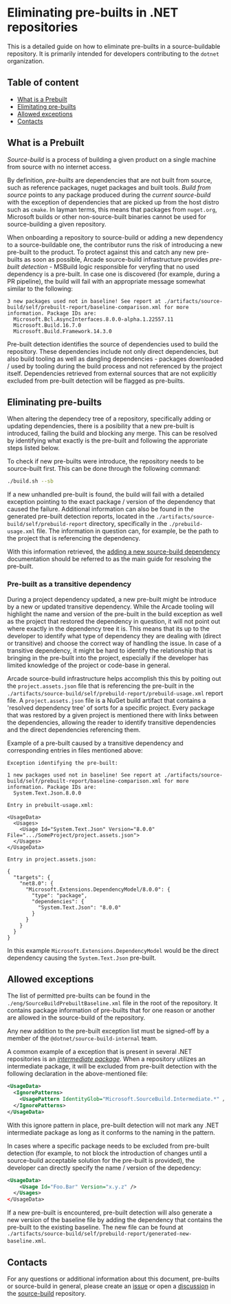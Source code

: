 # Eliminating pre-builts in .NET repositories

This is a detailed guide on how to eliminate pre-builts in a source-buildable repository.
It is primarily intended for developers contributing to the `dotnet` organization.

## Table of content

- [What is a Prebuilt](#what-is-a-prebuilt)
- [Elimitating pre-builts](#eliminating-pre-builts)
- [Allowed exceptions](#allowed-exceptions)
- [Contacts](#contacts)

## What is a Prebuilt

_Source-build_ is a process of building a given product on a single machine from source with no internet access.

By definition, _pre-builts_ are dependencies that are not built from source, such as reference packages, nuget packages and built tools. _Build from source_ points to any package produced during the _current source-build_ with the exception of dependencies that are picked up from the host distro such as `cmake`.
In layman terms, this means that packages from `nuget.org`, Microsoft builds or other non-source-built binaries cannot be used for source-building a given repository.

When onboarding a repository to source-build or adding a new dependency to a source-buildable one, the contributor runs the risk of introducing a new pre-built to the product.
To protect against this and catch any new pre-builts as soon as possible, Arcade source-build infrastructure provides _pre-built detection_ - MSBuild logic responsible for veryfing that no used dependency is a pre-built. In case one is discovered (for example, during a PR pipeline), the build will fail with an appropriate message somewhat similar to the following:

```text
3 new packages used not in baseline! See report at ./artifacts/source-build/self/prebuilt-report/baseline-comparison.xml for more information. Package IDs are:
  Microsoft.Bcl.AsyncInterfaces.8.0.0-alpha.1.22557.11  
  Microsoft.Build.16.7.0
  Microsoft.Build.Framework.14.3.0
```

Pre-built detection identifies the source of dependencies used to build the repository.
These dependencies include not only direct dependencies, but also build tooling as well as dangling dependencies - packages downloaded / used by tooling during the build process and not referenced by the project itself.
Dependencies retrieved from external sources that are not explicitly excluded from pre-built detection will be flagged as pre-builts.

## Eliminating pre-builts

When altering the dependecy tree of a repository, specifically adding or updating dependencies, there is a posibility that a new pre-built is introduced, failing the build and blocking any merge.
This can be resolved by identifying what exactly is the pre-built and following the approriate steps listed below.

To check if new pre-builts were introduce, the repository needs to be source-built first. This can be done through the following command:

```sh
./build.sh --sb
```

If a new unhandled pre-built is found, the build will fail with a detailed exception pointing to the exact package / version of the dependency that caused the failure.
Additional information can also be found in the generated pre-built detection reports, located in the `./artifacts/source-build/self/prebuild-report` directory, specifically in the `./prebuild-usage.xml` file. The information in question can, for example, be the path to the project that is referencing the dependency.

With this information retrieved, the [adding a new source-build dependency](https://github.com/dotnet/source-build/blob/main/Documentation/sourcebuild-in-repos/new-dependencies.md#adding-dependencies) documentation should be referred to as the main guide for resolving the pre-built.

### Pre-built as a transitive dependency

During a project dependency updated, a new pre-built might be introduce by a new or updated transitive dependency. While the Arcade tooling will highlight the name and version of the pre-built in the build exception as well as the project that restored the dependency in question, it will not point out where exactly in the dependency tree it is. This means that its up to the developer to identify what type of dependency they are dealing with (direct or transitive) and choose the correct way of handling the issue. In case of a transitive dependency, it might be hard to identify the relationship that is bringing in the pre-built into the project, especially if the developer has limited knowledge of the project or code-base in general.

Arcade source-build infrastructure helps accomplish this this by poiting out the `project.assets.json` file that is referencing the pre-built in the `./artifacts/source-build/self/prebuild-report/prebuild-usage.xml` report file. A `project.assets.json` file is a NuGet build artifact that contains a 'resolved dependency tree' of sorts for a specific project. Every package that was restored by a given project is mentioned there with links between the dependencies, allowing the reader to identify transitive dependencies and the direct dependencies referencing them.

Example of a pre-built caused by a transitive dependency and corresponding entries in files mentioned above:
```
Exception identifying the pre-built:

1 new packages used not in baseline! See report at ./artifacts/source-build/self/prebuilt-report/baseline-comparison.xml for more information. Package IDs are:
  System.Text.Json.8.0.0

Entry in prebuilt-usage.xml:

<UsageData>
  <Usages>
    <Usage Id="System.Text.Json" Version="8.0.0" File=".../SomeProject/project.assets.json">
  </Usages>
</UsageData>

Entry in project.assets.json:

{ 
  "targets": {
    "net8.0": {
      "Microsoft.Extensions.DependencyModel/8.0.0": {
        "type": "package",
        "dependencies": {
          "System.Text.Json": "8.0.0"
        }
      }
    }
  }
}

```

In this example `Microsoft.Extensions.DependencyModel` would be the direct dependency causing the `System.Text.Json` pre-built.

## Allowed exceptions

The list of permitted pre-builts can be found in the `./eng/SourceBuildPrebuiltBaseline.xml` file in the root of the repository. It contains package information of pre-builts that for one reason or another are allowed in the source-build of the repository.

Any new addition to the pre-built exception list must be signed-off by a member of the `@dotnet/source-build-internal` team.

A common example of a exception that is present in several .NET repositories is an [_intermediate package_](https://github.com/dotnet/source-build/blob/main/Documentation/planning/arcade-powered-source-build/intermediate-nupkg.md).
When a repository utilizes an intermediate package, it will be excluded from pre-built detection with the following declaration in the above-mentioned file:

```xml
<UsageData>
  <IgnorePatterns>
    <UsagePattern IdentityGlob="Microsoft.SourceBuild.Intermediate.*" />
  </IgnorePatterns>
</UsageData>
```

With this ignore pattern in place, pre-built detection will not mark any .NET intermediate package as long as it conforms to the naming in the pattern.

In cases where a specific package needs to be excluded from pre-built detection (for example, to not block the introduction of changes until a source-build acceptable solution for the pre-built is provided), the developer can directly specify the name / version of the depedency:

```xml
<UsageData>
    <Usage Id="Foo.Bar" Version="x.y.z" />
  </Usages>
</UsageData>
```

If a new pre-built is encountered, pre-built detection will also generate a new version of the baseline file by adding the dependency that contains the pre-built to the existing baseline.
The new file can be found at `./artifacts/source-build/self/prebuild-report/generated-new-baseline.xml`.

## Contacts

For any questions or additional information about this document, pre-builts or source-build in general, please create an [issue](https://github.com/dotnet/source-build/issues) or open a [discussion](https://github.com/dotnet/source-build/discussions) in the [source-build](https://github.com/dotnet/source-build) repository.
